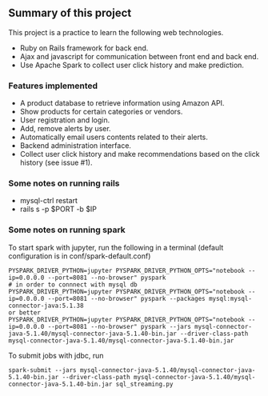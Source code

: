 ## Summary of this project

This project is a practice to learn the following web technologies.
* Ruby on Rails framework for back end.
* Ajax and javascript for communication between front end and back end.
* Use Apache Spark to collect user click history and make prediction.

### Features implemented

* A product database to retrieve information using Amazon API.
* Show products for certain categories or vendors.
* User registration and login.
* Add, remove alerts by user.
* Automatically email users contents related to their alerts.
* Backend administration interface.
* Collect user click history and make recommendations based on the click history (see issue #1).

### Some notes on running rails
* mysql-ctrl restart
* rails s -p $PORT -b $IP

### Some notes on running spark


To start spark with jupyter, run the following in a terminal
(default configuration is in conf/spark-default.conf)
```shell
PYSPARK_DRIVER_PYTHON=jupyter PYSPARK_DRIVER_PYTHON_OPTS="notebook --ip=0.0.0.0 --port=8081 --no-browser" pyspark 
# in order to connnect with mysql db
PYSPARK_DRIVER_PYTHON=jupyter PYSPARK_DRIVER_PYTHON_OPTS="notebook --ip=0.0.0.0 --port=8081 --no-browser" pyspark --packages mysql:mysql-connector-java:5.1.38
or better 
PYSPARK_DRIVER_PYTHON=jupyter PYSPARK_DRIVER_PYTHON_OPTS="notebook --ip=0.0.0.0 --port=8081 --no-browser" pyspark --jars mysql-connector-java-5.1.40/mysql-connector-java-5.1.40-bin.jar --driver-class-path mysql-connector-java-5.1.40/mysql-connector-java-5.1.40-bin.jar

```

To submit jobs with jdbc, run
```shell
spark-submit --jars mysql-connector-java-5.1.40/mysql-connector-java-5.1.40-bin.jar --driver-class-path mysql-connector-java-5.1.40/mysql-connector-java-5.1.40-bin.jar sql_streaming.py 
```

